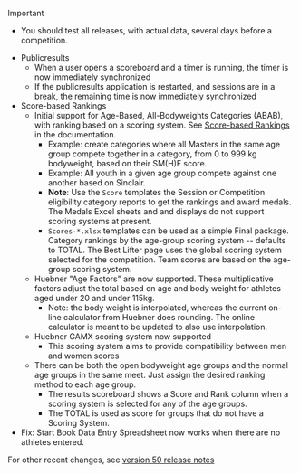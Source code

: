> [!IMPORTANT]
>
> - You should test all releases, with actual data, several days before a competition. 

- Publicresults
  - When a user opens a scoreboard and a timer is running, the timer is now immediately synchronized
  - If the publicresults application is restarted, and sessions are in a break, the remaining time is now immediately synchronized
- Score-based Rankings
  - Initial support for Age-Based, All-Bodyweights Categories (ABAB), with ranking based on a scoring system.  See [Score-based Rankings](https://jflamy.github.io/owlcms4/#/ScoreBasedCompetitions) in the documentation.
    - Example: create categories where all Masters in the same age group compete together in a category, from 0 to 999 kg bodyweight, based on their SM(H)F score.
    - Example: All youth in a given age group compete against one another based on Sinclair.
    - **Note**: Use the `Score` templates the Session or Competition eligibility category reports to get the rankings and award medals. The Medals Excel sheets and and displays do not support scoring systems at present.
    - `Scores-*.xlsx` templates can be used as a simple Final package.  Category rankings by the age-group scoring system -- defaults to TOTAL. The Best Lifter page uses the global scoring system selected for the competition.  Team scores are based on the age-group scoring system.
  - Huebner "Age Factors"  are now supported. These multiplicative factors adjust the total based on age and body weight for athletes aged under 20 and under 115kg.
    - Note: the body weight is interpolated, whereas the current on-line calculator from Huebner does rounding.  The online calculator is meant to be updated to also use interpolation.
  - Huebner GAMX scoring system now supported
    - This scoring system aims to provide compatibility between men and women scores
  - There can be both the open bodyweight age groups and the normal age groups in the same meet.  Just assign the desired ranking method to each age group.
    - The results scoreboard shows a Score and Rank column when a scoring system is selected for any of the age groups.
    - The TOTAL is used as score for groups that do not have a Scoring System.
- Fix: Start Book Data Entry Spreadsheet now works when there are no athletes entered.


For other recent changes, see [version 50 release notes](https://github.com/owlcms/owlcms4/releases/tag/50.0.0)
